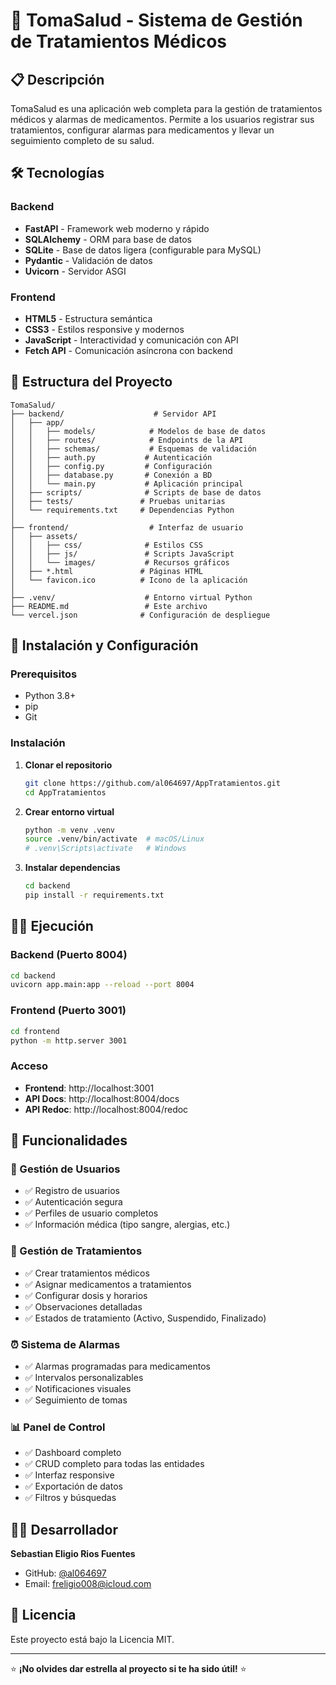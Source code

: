 # 🏥 TomaSalud - Sistema de Gestión de Tratamientos Médicos

## 📋 Descripción

TomaSalud es una aplicación web completa para la gestión de tratamientos médicos y alarmas de medicamentos. Permite a los usuarios registrar sus tratamientos, configurar alarmas para medicamentos y llevar un seguimiento completo de su salud.

## 🛠️ Tecnologías

### Backend
- **FastAPI** - Framework web moderno y rápido
- **SQLAlchemy** - ORM para base de datos
- **SQLite** - Base de datos ligera (configurable para MySQL)
- **Pydantic** - Validación de datos
- **Uvicorn** - Servidor ASGI

### Frontend
- **HTML5** - Estructura semántica
- **CSS3** - Estilos responsive y modernos
- **JavaScript** - Interactividad y comunicación con API
- **Fetch API** - Comunicación asíncrona con backend

## 📁 Estructura del Proyecto

```
TomaSalud/
├── backend/                    # Servidor API
│   ├── app/
│   │   ├── models/            # Modelos de base de datos
│   │   ├── routes/            # Endpoints de la API
│   │   ├── schemas/           # Esquemas de validación
│   │   ├── auth.py           # Autenticación
│   │   ├── config.py         # Configuración
│   │   ├── database.py       # Conexión a BD
│   │   └── main.py           # Aplicación principal
│   ├── scripts/              # Scripts de base de datos
│   ├── tests/               # Pruebas unitarias
│   └── requirements.txt     # Dependencias Python
│
├── frontend/                  # Interfaz de usuario
│   ├── assets/
│   │   ├── css/              # Estilos CSS
│   │   ├── js/               # Scripts JavaScript
│   │   └── images/           # Recursos gráficos
│   ├── *.html               # Páginas HTML
│   └── favicon.ico          # Icono de la aplicación
│
├── .venv/                    # Entorno virtual Python
├── README.md                 # Este archivo
└── vercel.json              # Configuración de despliegue
```

## 🚀 Instalación y Configuración

### Prerequisitos
- Python 3.8+
- pip
- Git

### Instalación

1. **Clonar el repositorio**
   ```bash
   git clone https://github.com/al064697/AppTratamientos.git
   cd AppTratamientos
   ```

2. **Crear entorno virtual**
   ```bash
   python -m venv .venv
   source .venv/bin/activate  # macOS/Linux
   # .venv\Scripts\activate   # Windows
   ```

3. **Instalar dependencias**
   ```bash
   cd backend
   pip install -r requirements.txt
   ```

## 🏃‍♂️ Ejecución

### Backend (Puerto 8004)
```bash
cd backend
uvicorn app.main:app --reload --port 8004
```

### Frontend (Puerto 3001)
```bash
cd frontend
python -m http.server 3001
```

### Acceso
- **Frontend**: http://localhost:3001
- **API Docs**: http://localhost:8004/docs
- **API Redoc**: http://localhost:8004/redoc

## 🎯 Funcionalidades

### 👤 Gestión de Usuarios
- ✅ Registro de usuarios
- ✅ Autenticación segura
- ✅ Perfiles de usuario completos
- ✅ Información médica (tipo sangre, alergias, etc.)

### 💊 Gestión de Tratamientos
- ✅ Crear tratamientos médicos
- ✅ Asignar medicamentos a tratamientos
- ✅ Configurar dosis y horarios
- ✅ Observaciones detalladas
- ✅ Estados de tratamiento (Activo, Suspendido, Finalizado)

### ⏰ Sistema de Alarmas
- ✅ Alarmas programadas para medicamentos
- ✅ Intervalos personalizables
- ✅ Notificaciones visuales
- ✅ Seguimiento de tomas

### 📊 Panel de Control
- ✅ Dashboard completo
- ✅ CRUD completo para todas las entidades
- ✅ Interfaz responsive
- ✅ Exportación de datos
- ✅ Filtros y búsquedas

## 👨‍💻 Desarrollador

**Sebastian Eligio Rios Fuentes**
- GitHub: [@al064697](https://github.com/al064697)
- Email: freligio008@icloud.com

## 📄 Licencia

Este proyecto está bajo la Licencia MIT.

---

⭐ **¡No olvides dar estrella al proyecto si te ha sido útil!** ⭐